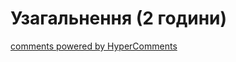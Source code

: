 <div id="hypercomments_widget" class="js-hypercomments-widget invisible"></div>

# Узагальнення (2 години)
 


<div class="js-hypercomments-container">
<a href="http://hypercomments.com" class="hc-link" title="comments widget">comments powered by HyperComments</a>
</div>